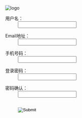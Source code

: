 <!DOCTYPE html>
<html lang="en">
<head>
	<meta charset="UTF-8">
<title>使用正则表达式验证表单内容</title>
	
</head>

<body>
<div class="main"><img src="images/logo.jpg" alt="logo"/>
	<form action="" id="myform" method="post">
		<dl>
			<dt>用户名：</dt>
			<dd><input id="user" type="text" class="inputs" onblur="checkUser()" /><div id="user_prompt"></div></dd>
		</dl>
		<dl>
			<dt>Email地址：</dt>
			<dd><input id="email" type="text" class="inputs" onblur="checkEmail()" /><div id="email_prompt"></div></dd>
		</dl>
		<dl>
			<dt>手机号码：</dt>
			<dd><input id="mobile" type="text" class="inputs" onblur="checkMobile()" /><div id="mobile_prompt"></div></dd>
		</dl>
		<dl>
			<dt>登录密码：</dt>
			<dd><input id="pwd" type="password"  class="inputs" onblur="checkPwd()" /><div id="pwd_prompt"></div></dd>
		</dl>
		<dl>
			<dt>密码确认：</dt>
			<dd><input id="repwd" type="password"  class="inputs" onblur="checkRepwd()" /><div id="repwd_prompt"></div></dd>
		</dl>
		<dl>
			<dt>&nbsp;</dt>
			<dd><input name="" type="image" src="images/login.jpg" /></dd>
		</dl>
	</form>
</div>
</body>
</html>
